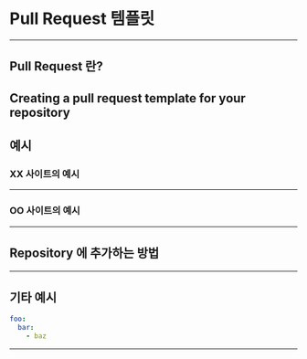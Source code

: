 # Pull Request 템플릿

---

## **Pull Request 란?**
Creating a pull request template for your repository
---

## **예시**

### **XX 사이트의 예시**  


---

### **OO 사이트의 예시**  


---

## **Repository 에 추가하는 방법**


---

## **기타 예시**

```yaml
foo:
  bar:
    - baz
```

---

